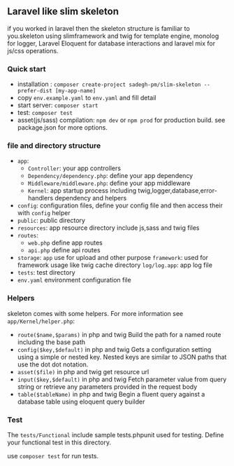 ## Laravel like slim skeleton
if you worked in laravel then the skeleton structure is familiar to you.skeleton using slimframework and twig for template engine, monolog for logger, Laravel Eloquent for database interactions and laravel mix for js/css operations.

### Quick start
+ installation : `composer create-project sadegh-pm/slim-skeleton --prefer-dist [my-app-name]`
+ copy `env.example.yaml` to `env.yaml` and fill detail
+ start server: `composer start`
+ test: `composer test`
+ asset(js/sass) compilation: `npm dev` or `npm prod` for production build. see package.json for more options.

### file and directory structure
+ `app`:
    + `Controller`: your app controllers
    + `Dependency/dependency.php`: define your app dependency
    + `Middleware/middleware.php`: define your app middleware
    + `Kernel`: app startup process including twig,logger,database,error-handlers dependency and helpers
+ `config`: configuration files, define your config file and then access their with `config` helper
+ `public`: public directory
+ `resources`: app resource directory include js,sass and twig files
+ `routes`:
    + `web.php` define app routes
    + `api.php` define api routes
+ `storage`:
    `app` use for upload and other purpose
    `framework`: used for framework usage like twig cache directory
    `log/log.app`: app log file
+ `tests`: test directory
+ `env.yaml` environment configuration file

### Helpers
skeleton comes with some helpers. For more information see `app/Kernel/helper.php`:
+ `route($name,$params)` in php and twig Build the path for a named route including the base path
+ `config($key,$default)` in php and twig Gets a configuration setting using a simple or nested key. Nested keys are similar to JSON paths that use the dot dot notation.
+ `asset($file)` in php and twig get resource url
+ `input($key,$default)` in php and twig Fetch parameter value from query string or retrieve any parameters provided in the request body
+ `table($tableName)` in php and twig Begin a fluent query against a database table using eloquent query builder

### Test
The `tests/Functional` include sample tests.phpunit used for testing. Define your functional test in this directory.

use `composer test` for run tests.
